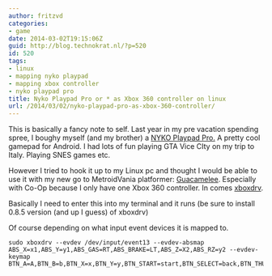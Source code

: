 ```yaml
---
author: fritzvd
categories:
- game
date: 2014-03-02T19:15:06Z
guid: http://blog.technokrat.nl/?p=520
id: 520
tags:
- linux
- mapping nyko playpad
- mapping xbox controller
- nyko playpad pro
title: Nyko Playpad Pro or * as Xbox 360 controller on linux
url: /2014/03/02/nyko-playpad-pro-as-xbox-360-controller/
---
```


This is basically a fancy note to self. Last year in my pre vacation spending spree, I boughy myself (and my brother) a <a href="http://www.nyko.com/products/product-detail/?name=PlayPad+Pro" title="nyko" target="_blank">NYKO Playpad Pro.</a> A pretty cool gamepad for Android. I had lots of fun playing GTA Vice CIty on my trip to Italy. Playing SNES games etc.

However I tried to hook it up to my Linux pc and thought I would be able to use it with my new go to MetroidVania platformer: <a href="http://guacamelee.com/" title="guacamelee" target="_blank">Guacamelee</a>. Especially with Co-Op because I only have one Xbox 360 controller. In comes <a href="http://pingus.seul.org/~grumbel/xboxdrv/" title="xboxdrv" target="_blank">xboxdrv</a>.

Basically I need to enter this into my terminal and it runs (be sure to install 0.8.5 version (and up I guess) of xboxdrv)
  
Of course depending on what input event devices it is mapped to.

<pre><code class="syntax bash">sudo xboxdrv --evdev /dev/input/event13 --evdev-absmap ABS_X=x1,ABS_Y=y1,ABS_GAS=RT,ABS_BRAKE=LT,ABS_Z=X2,ABS_RZ=y2 --evdev-keymap BTN_A=A,BTN_B=b,BTN_X=x,BTN_Y=y,BTN_START=start,BTN_SELECT=back,BTN_THUMBL=tl,BTN_THUMBR=tr,BTN_TL=LB,BTN_TR=RB

</code></pre>